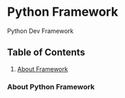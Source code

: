 # Python Framework
Python Dev Framework


## Table of Contents

1. [About Framework](#About-Python-Framework)


### About Python Framework
